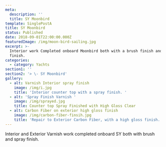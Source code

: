 ```yaml
---
meta:
  description: ''
  title: SY Moonbird
template: SinglePostA
title: SY Moonbird
status: Published
date: 2018-09-01T22:00:00.000Z
featuredImage: /img/moon-bird-sailing.jpg
excerpt: >-
  Interior work Completed onboard Moonbird both with a brush finish and spray
  finish. 
categories:
  - category: Yachts
section1: ''
section2: '> \- SY Moonbird'
gallery:
  - alt: Varnish Interior spray finish
    image: /img/i.jpg
    title: 'Interior counter top with a spray finish. '
  - alt: 'Spray Finish Varnish '
    image: /img/sprayed.jpg
    title: Counter top Spray Finished with High Gloss Clear
  - alt: Carbon Fiber on exterior high gloss finish
    image: /img/carbon-fiber-finsih.jpg
    title: 'Repair to Exterior Carbon Fiber, with a high gloss finish. '
---
```

Interior and Exterior Varnish work completed onboard SY both with brush and spray finish.

